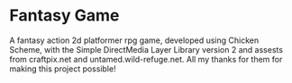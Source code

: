 Fantasy Game
============

A fantasy action 2d platformer rpg game, developed using Chicken Scheme, with the Simple DirectMedia Layer Library version 2 and assests from craftpix.net and untamed.wild-refuge.net. All my thanks for them for making this project possible!
